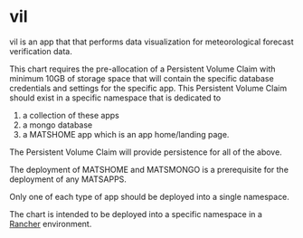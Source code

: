# vil
vil is an app that that performs data visualization for meteorological forecast verification data. 

This chart requires the pre-allocation of a Persistent Volume Claim with minimum 10GB of storage space that will contain the specific database credentials and settings for the specific app.
This Persistent Volume Claim should exist in a specific namespace that is dedicated to 
1. a collection of these apps
1. a mongo database
1. a MATSHOME app which is an app home/landing page.

The Persistent Volume Claim will provide persistence for all of the above.

The deployment of MATSHOME and MATSMONGO is a prerequisite for the deployment of any MATSAPPS.

Only one of each type of app should be deployed into a single namespace.

The chart is intended to be deployed into a specific namespace in a [Rancher](https://rancher.com/) environment.

